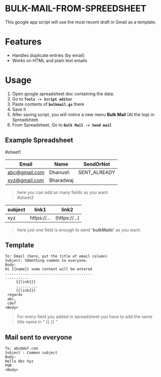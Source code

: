 # BULK-MAIL-FROM-SPREEDSHEET

This google app script will use the most recent draft in Gmail as a template.


# Features

* Handles duplicate entries (by email)
* Works on HTML and plain text emails


# Usage

1. Open google spreadsheet doc containing the data.  
2. Go to **`Tools -> Script editor`**
  1. Paste contents of **`bulkmail.gs`** there
  2. Save it
3. After saving script, you will notice a new menu **Bulk Mail** (At the top) in Spreadsheet.
4. From Spreadsheet, Go to **`Bulk Mail -> Send mail`**


## Example Spreadsheet
#sheet1

Email | Name | SendOrNot 
---------- | ----------|-------------
abc@gmail.com | Dhanush | SENT_ALREADY  
xyz@gmail.com |Bharadwaj |   

> here you can add as many fields as you want.  
#sheet2

subject | link1 | link2 
---------- | ----------|-------------
xyz | https://... | (https://...)     

> here just one field is enough to send **'bulkMails'** as you want.  

## Template

```
To: Email (here, put the title of email column)  
Subject: SOmething common to everyone.
Body:
Hi {{name}} some content will be entered
........................................
...........
     {{link1}}
     ..........
     {{link2}} 
 regards
 abc,
 cdef
<Body>
```  

> For every field you added in spreadsheet you have to add the same title name in “ {{ }} “  

## Mail sent to everyone

```
To: abc@def.com
Subject : Common subject
Body:
Hello Abc Xyz
PQR
<Body>
```
